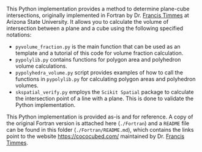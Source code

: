 This Python implementation provides a method to determine plane-cube intersections, originally implemented in Fortran by Dr. [Francis Timmes](https://search.asu.edu/profile/1096683) at Arizona State University. It allows you to calculate the volume of intersection between a plane and a cube using the following specified notations: 



- `pyvolume_fraction.py` is the main function that can be used as an template and a tutorial of this code for volume fraction calculation.
- `pypolylib.py` contains functions for polygon area and polyhedron volume calculations.
- `pypolyhedra_volume.py` script provides examples of how to call the functions in `pypolylib.py` for calculating polygon areas and polyhedron volumes.
- `skspatial_verify.py` employs the `Scikit Spatial` package to calculate the intersection point of a line with a plane. This is done to validate the Python implementation.

This Python implementation is provided as-is and for reference. A copy of the original Fortran version is attached here (`./Fortran`) and a `README` file can be found in this folder (`./Fortran/README.md`), which contains the links point to the website  https://cococubed.com/ maintained by Dr. [Francis Timmes](https://search.asu.edu/profile/1096683).